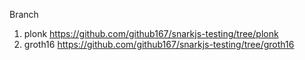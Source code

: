 Branch
1. plonk https://github.com/github167/snarkjs-testing/tree/plonk
2. groth16 https://github.com/github167/snarkjs-testing/tree/groth16
